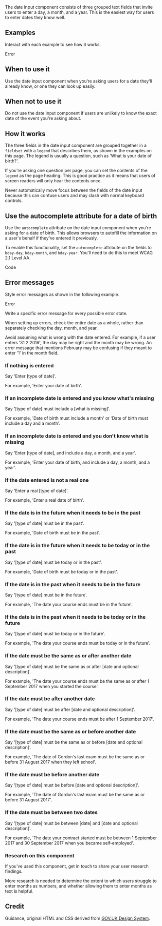 <P styleSize="large">
    The date input component consists of three grouped text fields that invite users to enter a day, a month, and a year.  This is the easiest way for users to enter dates they know well.
</P>

## Examples

Interact with each example to see how it works.

<ExampleContainer>
    <Example>
        <DateInput
            id="passport-issued"
            hintId="passport-issued-hint"
            dayId="passport-issued-day"
            monthId="passport-issued-month"
            yearId="passport-issued-year"
            label="When was your passport issued?"
            hint="For example, 12 11 2007"
        />
    </Example>
</ExampleContainer>

<ExampleContainer>
    <ExampleHeading>Error</ExampleHeading>
    <Example>
        <DateInput
            id="passport-issued"
            hintId="passport-issued-hint"
            errorId="passport-issued-error"
            dayId="passport-issued-day"
            monthId="passport-issued-month"
            yearId="passport-issued-year"
            label="When was your passport issued?"
            hint="For example, 12 11 2007"
            value="6"
            value2="3"
            value3="2076"
            error="The date your passport was issued must be in the past"
        />
    </Example>
</ExampleContainer>

## When to use it

Use the date input component when you're asking users for a date they'll already know, or one they can look up easily.

## When not to use it

Do not use the date input component if users are unlikely to know the exact date of the event you're asking about.

## How it works

The three fields in the date input component are grouped together in a `fieldset` with a `legend` that describes them, as shown in the examples on this page. The legend is usually a question, such as 'What is your date of birth?'.

If you're asking one question per page, you can set the contents of the `legend` as the page heading. This is good practice as it means that users of screen readers will only hear the contents once.

Never automatically move focus between the fields of the date input because this can confuse users and may clash with normal keyboard controls.

## Use the autocomplete attribute for a date of birth

Use the `autocomplete` attribute on the date input component when you're asking for a date of birth. This allows browsers to autofill the information on a user's behalf if they've entered it previously.

To enable this functionality, set the `autocomplete` attribute on the fields to `bday-day`, `bday-month`, and `bday-year`. You'll need to do this to meet WCAG 2.1 Level AA.

<ExampleContainer>
    <ExampleHeading white>Code</ExampleHeading>
    <Example codeOnly>
        <DateInput
            id="bday"
            hintId="bday-hint"
            dayId="bday-day"
            monthId="bday-month"
            yearId="bday-year"
            label="What is your date of birth?"
            hint="For example, 31 3 1980"
            autoComplete="Birthday: Day"
            autoComplete2="Birthday: Month"
            autoComplete3="Birthday: Year"
        />
    </Example>
</ExampleContainer>

## Error messages

Style error messages as shown in the following example.

<ExampleContainer>
    <ExampleHeading>Error</ExampleHeading>
    <Example>
        <DateInput
            id="passport-issued"
            hintId="passport-issued-hint"
            errorId="passport-issued-error"
            dayId="passport-issued-day"
            monthId="passport-issued-month"
            yearId="passport-issued-year"
            label="When was your passport issued?"
            hint="For example, 12 11 2007"
            value="6"
            value2="3"
            value3="2076"
            error="The date your passport was issued must be in the past"
        />
    </Example>
</ExampleContainer>

Write a specific error message for every possible error state.

When setting up errors, check the entire date as a whole, rather than separately checking the day, month, and year.

Avoid assuming what is wrong with the date entered. For example, if a user enters '31 2 2016', the day may be right and the month may be wrong. An error message that mentions February may be confusing if they meant to enter '1' in the month field.

### If nothing is entered

Say 'Enter [type of date]'.

For example, 'Enter your date of birth'.

### If an incomplete date is entered and you know what's missing

Say '[type of date] must include a [what is missing]'.

For example, 'Date of birth must include a month' or 'Date of birth must include a day and a month'.

### If an incomplete date is entered and you don't know what is missing

Say 'Enter [type of date], and include a day, a month, and a year'.

For example, 'Enter your date of birth, and include a day, a month, and a year'.

### If the date entered is not a real one

Say 'Enter a real [type of date]'.

For example, 'Enter a real date of birth'.

### If the date is in the future when it needs to be in the past

Say '[type of date] must be in the past'.

For example, 'Date of birth must be in the past'.

### If the date is in the future when it needs to be today or in the past

Say '[type of date] must be today or in the past'.

For example, 'Date of birth must be today or in the past'.

### If the date is in the past when it needs to be in the future

Say '[type of date] must be in the future'.

For example, 'The date your course ends must be in the future'.

### If the date is in the past when it needs to be today or in the future

Say '[type of date] must be today or in the future'.

For example, 'The date your course ends must be today or in the future'.

### If the date must be the same as or after another date

Say '[type of date] must be the same as or after
[date and optional description]'.

For example, 'The date your course ends must be the same as or after 1
September 2017 when you started the course'.

### If the date must be after another date

Say '[type of date] must be after [date and optional description]'.

For example, 'The date your course ends must be after 1 September 2017'.

### If the date must be the same as or before another date

Say '[type of date] must be the same as or before
[date and optional description]'.

For example, 'The date of Gordon's last exam must be the same as or before 31
August 2017 when they left school'.

### If the date must be before another date

Say '[type of date] must be before [date and optional description]'.

For example, 'The date of Gordon's last exam must be the same as or before 31 August 2017'.

### If the date must be between two dates

Say '[type of date] must be between [date] and [date and optional description]'.

For example, 'The date your contract started must be between 1 September 2017 and 30 September 2017 when you became self-employed'.

### Research on this component

If you've used this component, get in touch to share your
user research findings.

More research is needed to determine the extent to which users struggle to enter months as numbers, and whether allowing them to enter months as text is helpful.

## Credit

Guidance, original HTML and CSS derived from [GOV.UK Design System](https://github.com/alphagov/govuk-frontend).
